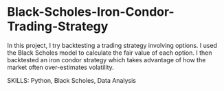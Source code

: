 # Black-Scholes-Iron-Condor-Trading-Strategy

In this project, I try backtesting a trading strategy involving options. I used the Black Scholes model to calculate the fair value of each option. I then backtested an iron condor strategy which takes advantage of how the market often over-estimates volatility.

SKILLS: Python, Black Scholes, Data Analysis
